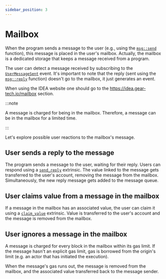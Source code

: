 ```yaml
---
sidebar_position: 3
---
```


# Mailbox

When the program sends a message to the user (e.g., using the [`msg::send`](https://docs.gear.rs/gstd/msg/fn.send.html) function), this message is placed in the user's mailbox. Actually, the mailbox is a dedicated storage that keeps a message received from a program.

The user can detect a message received by subscribing to the [`UserMessageSent`](https://docs.gear.rs/pallet_gear/pallet/enum.Event.html#variant.UserMessageSent) event. It's important to note that the reply (sent using the [`msg::reply`](https://docs.gear.rs/gstd/msg/fn.reply.html) function) doesn't go to the mailbox, it just generates an event.

When using the IDEA website one should go to the https://idea.gear-tech.io/mailbox section.

:::note

A message is charged for being in the mailbox. Therefore, a message can be in the mailbox for a limited time.

:::

Let's explore possible user reactions to the mailbox's message.

## User sends a reply to the message

The program sends a message to the user, waiting for their reply. Users can respond using a [`send_reply`](https://docs.gear.rs/pallet_gear/pallet/struct.Pallet.html#method.send_reply) extrinsic. The value linked to the message gets transferred to the user's account, removing the message from the mailbox. Simultaneously, the new reply message gets added to the message queue.

## User claims value from a message in the mailbox

If a message in the mailbox has an associated value, the user can claim it using a [`claim_value`](https://docs.gear.rs/pallet_gear/pallet/struct.Pallet.html#method.claim_value) extrinsic. Value is transferred to the user's account and the message is removed from the mailbox.

## User ignores a message in the mailbox

A message is charged for every block in the mailbox within its gas limit. If the message hasn't an explicit gas limit, gas is borrowed from the origin's limit (e.g. an actor that has initiated the execution).

When the message's gas runs out, the message is removed from the mailbox, and the associated value transferred back to the message sender.
